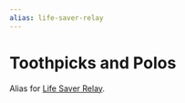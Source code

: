 ```yaml
---
alias: life-saver-relay
---
```

# Toothpicks and Polos

Alias for [Life Saver Relay](life-saver-relay.md).